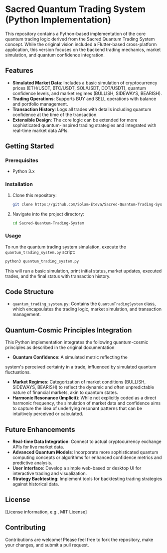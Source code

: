# Sacred Quantum Trading System (Python Implementation)

This repository contains a Python-based implementation of the core quantum trading logic derived from the Sacred Quantum Trading System concept. While the original vision included a Flutter-based cross-platform application, this version focuses on the backend trading mechanics, market simulation, and quantum confidence integration.

## Features

*   **Simulated Market Data**: Includes a basic simulation of cryptocurrency prices (ETH/USDT, BTC/USDT, SOL/USDT, DOT/USDT), quantum confidence levels, and market regimes (BULLISH, SIDEWAYS, BEARISH).
*   **Trading Operations**: Supports BUY and SELL operations with balance and portfolio management.
*   **Transaction History**: Logs all trades with details including quantum confidence at the time of the transaction.
*   **Extensible Design**: The core logic can be extended for more sophisticated quantum-inspired trading strategies and integrated with real-time market data APIs.

## Getting Started

### Prerequisites

*   Python 3.x

### Installation

1.  Clone this repository:
    ```bash
    git clone https://github.com/Solam-Eteva/Sacred-Quantum-Trading-System.git
    ```
2.  Navigate into the project directory:
    ```bash
    cd Sacred-Quantum-Trading-System
    ```

### Usage

To run the quantum trading system simulation, execute the `quantum_trading_system.py` script:

```bash
python3 quantum_trading_system.py
```

This will run a basic simulation, print initial status, market updates, executed trades, and the final status with transaction history.

## Code Structure

*   `quantum_trading_system.py`: Contains the `QuantumTradingSystem` class, which encapsulates the trading logic, market simulation, and transaction management.

## Quantum-Cosmic Principles Integration

This Python implementation integrates the following quantum-cosmic principles as described in the original documentation:

*   **Quantum Confidence**: A simulated metric reflecting the 


system's perceived certainty in a trade, influenced by simulated quantum fluctuations.
*   **Market Regimes**: Categorization of market conditions (BULLISH, SIDEWAYS, BEARISH) to reflect the dynamic and often unpredictable nature of financial markets, akin to quantum states.
*   **Harmonic Resonance (Implicit)**: While not explicitly coded as a direct harmonic frequency, the simulation of market data and confidence aims to capture the idea of underlying resonant patterns that can be intuitively perceived or calculated.

## Future Enhancements

*   **Real-time Data Integration**: Connect to actual cryptocurrency exchange APIs for live market data.
*   **Advanced Quantum Models**: Incorporate more sophisticated quantum computing concepts or algorithms for enhanced confidence metrics and predictive analysis.
*   **User Interface**: Develop a simple web-based or desktop UI for interactive trading and visualization.
*   **Strategy Backtesting**: Implement tools for backtesting trading strategies against historical data.

## License

[License information, e.g., MIT License]

## Contributing

Contributions are welcome! Please feel free to fork the repository, make your changes, and submit a pull request.



